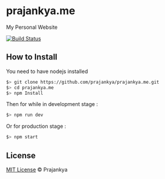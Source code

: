 # prajankya.me
My Personal Website

[![Build Status](https://travis-ci.org/prajankya/prajankya.me.svg?branch=master)](https://travis-ci.org/prajankya/prajankya.me)

## How to Install ##

You need to have nodejs installed

```bash
$> git clone https://github.com/prajankya/prajankya.me.git
$> cd prajankya.me
$> npm Install
```

Then for while in development stage :
```bash
$> npm run dev
```

Or for production stage :
```bash
$> npm start
```

## License

[MIT License](http://prajankya.mit-license.org/) © Prajankya
